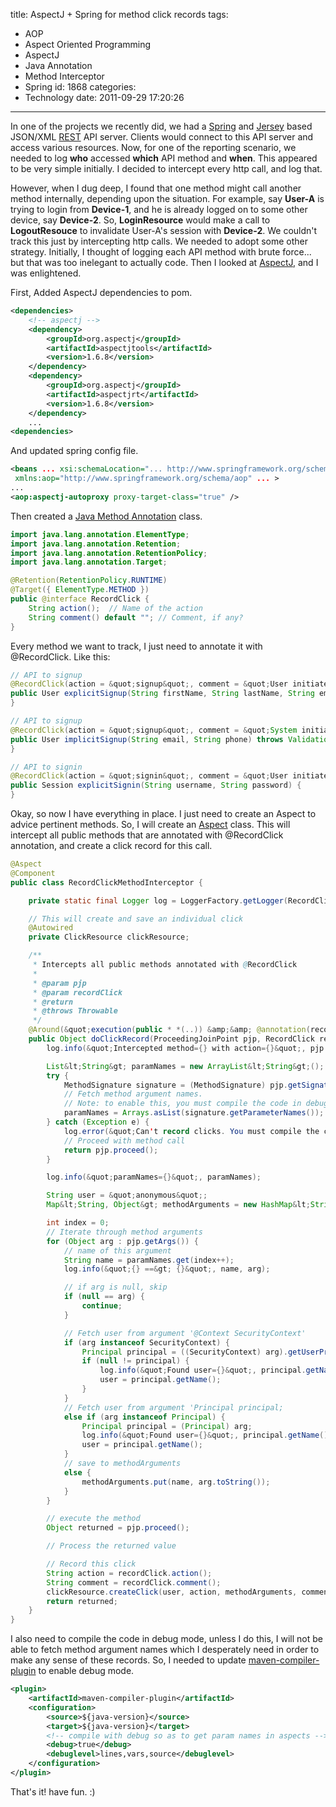title: AspectJ + Spring for method click records
tags:
  - AOP
  - Aspect Oriented Programming
  - AspectJ
  - Java Annotation
  - Method Interceptor
  - Spring
id: 1868
categories:
  - Technology
date: 2011-09-29 17:20:26
---

In one of the projects we recently did, we had a [Spring](http://www.springsource.org/documentation) and [Jersey](http://jersey.java.net/) based JSON/XML [REST](http://en.wikipedia.org/wiki/Representational_state_transfer) API server. Clients would connect to this API server and access various resources. Now, for one of the reporting scenario, we needed to log **who** accessed **which** API method and **when**. This appeared to be very simple initially. I decided to intercept every http call, and log that.

However, when I dug deep, I found that one method might call another method internally, depending upon the situation. For example, say **User-A** is trying to login from **Device-1**, and he is already logged on to some other device, say **Device-2**. So, **LoginResource** would make a call to **LogoutResouce** to invalidate User-A's session with **Device-2**. We couldn't track this just by intercepting http calls. We needed to adopt some other strategy. Initially, I thought of logging each API method with brute force... but that was too inelegant to actually code. Then I looked at [AspectJ](http://www.eclipse.org/aspectj/), and I was enlightened.

First, Added AspectJ dependencies to pom.

```xml
<dependencies>
    <!-- aspectj -->
    <dependency>
        <groupId>org.aspectj</groupId>
        <artifactId>aspectjtools</artifactId>
        <version>1.6.8</version>
    </dependency>
    <dependency>
        <groupId>org.aspectj</groupId>
        <artifactId>aspectjrt</artifactId>
        <version>1.6.8</version>
    </dependency>
    ...
<dependencies>
```

And updated spring config file.
```xml
<beans ... xsi:schemaLocation="... http://www.springframework.org/schema/aop http://www.springframework.org/schema/aop/spring-aop.xsd ..."
 xmlns:aop="http://www.springframework.org/schema/aop" ... >
...
<aop:aspectj-autoproxy proxy-target-class="true" />
```

Then created a [Java Method Annotation](http://www.developer.com/java/other/article.php/3556176/An-Introduction-to-Java-Annotations.htm) class.

```java
import java.lang.annotation.ElementType;
import java.lang.annotation.Retention;
import java.lang.annotation.RetentionPolicy;
import java.lang.annotation.Target;

@Retention(RetentionPolicy.RUNTIME)
@Target({ ElementType.METHOD })
public @interface RecordClick {
    String action();  // Name of the action
    String comment() default ""; // Comment, if any?
}
```

Every method we want to track, I just need to annotate it with @RecordClick. Like this: 

```java
// API to signup
@RecordClick(action = &quot;signup&quot;, comment = &quot;User initiated signup&quot;)
public User explicitSignup(String firstName, String lastName, String email, String phone, String password, Role role) throws ValidationException {
}

// API to signup
@RecordClick(action = &quot;signup&quot;, comment = &quot;System initiated signup&quot;)
public User implicitSignup(String email, String phone) throws ValidationException {
}

// API to signin
@RecordClick(action = &quot;signin&quot;, comment = &quot;User initiated signin&quot;)
public Session explicitSignin(String username, String password) {
}
```

Okay, so now I have everything in place. I just need to create an Aspect to advice pertinent methods. So, I will create an [Aspect](http://static.springsource.org/spring/docs/3.0.x/spring-framework-reference/html/aop.html#aop-ataspectj) class. This will intercept all public methods that are annotated with @RecordClick annotation, and create a click record for this call. 

```java
@Aspect
@Component
public class RecordClickMethodInterceptor {

	private static final Logger log = LoggerFactory.getLogger(RecordClickMethodInterceptor.class);

	// This will create and save an individual click
	@Autowired
	private ClickResource clickResource;

	/**
	 * Intercepts all public methods annotated with @RecordClick
	 *
	 * @param pjp
	 * @param recordClick
	 * @return
	 * @throws Throwable
	 */
	@Around(&quot;execution(public * *(..)) &amp;&amp; @annotation(recordClick)&quot;)
	public Object doClickRecord(ProceedingJoinPoint pjp, RecordClick recordClick) throws Throwable {
		log.info(&quot;Intercepted method={} with action={}&quot;, pjp.getSignature().getName(), recordClick.action());

		List&lt;String&gt; paramNames = new ArrayList&lt;String&gt;();
		try {
			MethodSignature signature = (MethodSignature) pjp.getSignature();
			// Fetch method argument names.
			// Note: to enable this, you must compile the code in debug mode.
			paramNames = Arrays.asList(signature.getParameterNames());
		} catch (Exception e) {
			log.error(&quot;Can't record clicks. You must compile the code with debug=true&quot;);
			// Proceed with method call
			return pjp.proceed();
		}

		log.info(&quot;paramNames={}&quot;, paramNames);

		String user = &quot;anonymous&quot;;
		Map&lt;String, Object&gt; methodArguments = new HashMap&lt;String, Object&gt;();

		int index = 0;
		// Iterate through method arguments
		for (Object arg : pjp.getArgs()) {
			// name of this argument
			String name = paramNames.get(index++);
			log.info(&quot;{} ==&gt; {}&quot;, name, arg);

			// if arg is null, skip
			if (null == arg) {
				continue;
			}

			// Fetch user from argument '@Context SecurityContext'
			if (arg instanceof SecurityContext) {
				Principal principal = ((SecurityContext) arg).getUserPrincipal();
				if (null != principal) {
					log.info(&quot;Found user={}&quot;, principal.getName());
					user = principal.getName();
				}
			}
			// Fetch user from argument 'Principal principal;
			else if (arg instanceof Principal) {
				Principal principal = (Principal) arg;
				log.info(&quot;Found user={}&quot;, principal.getName());
				user = principal.getName();
			}
			// save to methodArguments
			else {
				methodArguments.put(name, arg.toString());
			}
		}

		// execute the method
		Object returned = pjp.proceed();

		// Process the returned value

		// Record this click
		String action = recordClick.action();
		String comment = recordClick.comment();
		clickResource.createClick(user, action, methodArguments, comment);
		return returned;
	}
}
```

I also need to compile the code in debug mode, unless I do this, I will not be able to fetch method argument names which I desperately need in order to make any sense of these records. So, I needed to update [maven-compiler-plugin](http://maven.apache.org/plugins/maven-compiler-plugin/) to enable debug mode. 

```xml
<plugin>
    <artifactId>maven-compiler-plugin</artifactId>
    <configuration>
        <source>${java-version}</source>
        <target>${java-version}</target>
        <!-- compile with debug so as to get param names in aspects -->
        <debug>true</debug>
        <debuglevel>lines,vars,source</debuglevel>
    </configuration>
</plugin>
```

That's it! have fun. :)